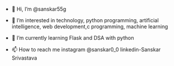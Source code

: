 - 👋 Hi, I’m @sanskar55g
- 👀 I’m interested in technology, python programming, artificial intelligence, web development,c programming, machine learning
- 🌱 I’m currently learning Flask and DSA with python

- 📫 How to reach me
  instagram @sanskar0_0
  linkedin-Sanskar Srivastava

<!---
sanskar55g/sanskar55g is a ✨ special ✨ repository because its `README.md` (this file) appears on your GitHub profile.
You can click the Preview link to take a look at your changes.
--->
